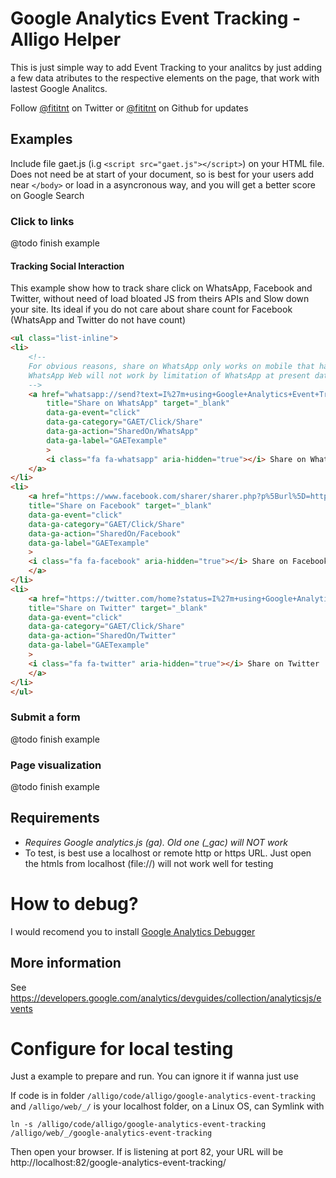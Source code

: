 # Google Analytics Event Tracking - Alligo Helper
This is just simple way to add Event Tracking to your analitcs by just adding a
few data atributes to the respective elements on the page, that work with
lastest Google Analitcs.

Follow [@fititnt](https://twitter.com/fititnt) on Twitter or
[@fititnt](https://github.com/fititnt) on Github for updates

## Examples
Include file gaet.js (i.g `<script src="gaet.js"></script>`) on your HTML file. Does not
need be at start of your document, so is best for your users add near `</body>` or
load in a asyncronous way, and you will get a better score on Google Search


### Click to links

@todo finish example

#### Tracking Social Interaction
This example show how to track share click on WhatsApp, Facebook and Twitter, without need
of load bloated JS from theirs APIs and Slow down your site. Its ideal if you do not
care about share count for Facebook (WhatsApp and Twitter do not have count)


```html
<ul class="list-inline">
<li>
    <!--
    For obvious reasons, share on WhatsApp only works on mobile that have WhatsApp installed
    WhatsApp Web will not work by limitation of WhatsApp at present date
    -->
    <a href="whatsapp://send?text=I%27m+using+Google+Analytics+Event+Tracking+from+Alligo+https%3A%2F%2Fgithub.com%2Falligo%2Fgoogle-analytics-event-tracking"
        title="Share on WhatsApp" target="_blank"
        data-ga-event="click"
        data-ga-category="GAET/Click/Share"
        data-ga-action="SharedOn/WhatsApp"
        data-ga-label="GAETexample"
        >
        <i class="fa fa-whatsapp" aria-hidden="true"></i> Share on WhatsApp
    </a>
</li>
<li>
    <a href="https://www.facebook.com/sharer/sharer.php?p%5Burl%5D=https%3A%2F%2Fgithub.com%2Falligo%2Fgoogle-analytics-event-tracking"
    title="Share on Facebook" target="_blank"
    data-ga-event="click"
    data-ga-category="GAET/Click/Share"
    data-ga-action="SharedOn/Facebook"
    data-ga-label="GAETexample"
    >
    <i class="fa fa-facebook" aria-hidden="true"></i> Share on Facebook
    </a>
</li>
<li>
    <a href="https://twitter.com/home?status=I%27m+using+Google+Analytics+Event+Tracking+from+Alligo+https%3A%2F%2Fgithub.com%2Falligo%2Fgoogle-analytics-event-tracking"
    title="Share on Twitter" target="_blank"
    data-ga-event="click"
    data-ga-category="GAET/Click/Share"
    data-ga-action="SharedOn/Twitter"
    data-ga-label="GAETexample"
    >
    <i class="fa fa-twitter" aria-hidden="true"></i> Share on Twitter
    </a>
</li>
</ul>
```
### Submit a form

@todo finish example

### Page visualization

@todo finish example

## Requirements
- *Requires Google analytics.js (ga). Old one (_gac) will NOT work*
- To test, is best use a localhost or remote http or https URL. Just open
the htmls from localhost (file://) will not work well for testing

# How to debug?
I would recomend you to install [Google Analytics Debugger](https://chrome.google.com/webstore/detail/google-analytics-debugger/jnkmfdileelhofjcijamephohjechhna)


## More information
See https://developers.google.com/analytics/devguides/collection/analyticsjs/events

# Configure for local testing
Just a example to prepare and run. You can ignore it if wanna just use

If code is in folder `/alligo/code/alligo/google-analytics-event-tracking` and
`/alligo/web/_/` is your localhost folder, on a Linux OS, can Symlink with

`ln -s /alligo/code/alligo/google-analytics-event-tracking /alligo/web/_/google-analytics-event-tracking`

Then open your browser. If is listening at port 82, your URL will be
http://localhost:82/google-analytics-event-tracking/